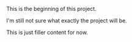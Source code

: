 This is the beginning of this project. 

I'm still not sure what exactly the project will be. 

This is just filler content for now.